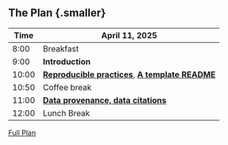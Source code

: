 ## The Plan {.smaller}


| Time  |  April 11, 2025                               |
|-------|-----------------------------------------------------------|
|  8:00 | Breakfast  |
|  9:00 |  **Introduction**      |
| 10:00 |  **[Reproducible practices](part1a.html)**, **[A template README](part1b.html)**        |
| 10:50 | Coffee break | 
| 11:00 | **[Data provenance, data citations](part2.html)**  |
| 12:00 |  Lunch Break                                               |

[Full Plan](fulltoc.html)